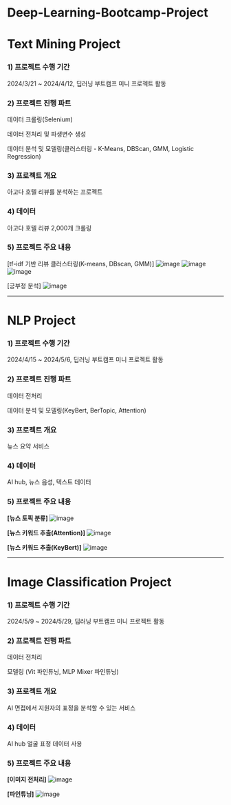 # Deep-Learning-Bootcamp-Project


# Text Mining Project

### 1) 프로젝트 수행 기간
2024/3/21 ~ 2024/4/12, 딥러닝 부트캠프 미니 프로젝트 활동

### 2) 프로젝트 진행 파트 
데이터 크롤링(Selenium)

데이터 전처리 및 파생변수 생성 

데이터 분석 및 모델링(클러스터링 - K-Means, DBScan, GMM, Logistic Regression)

### 3) 프로젝트 개요
아고다 호텔 리뷰를 분석하는 프로젝트

### 4) 데이터
아고다 호텔 리뷰 2,000개 크롤링

### 5) 프로젝트 주요 내용
[tf-idf 기반 리뷰 클러스터링(K-means, DBscan, GMM)]
![image](img/kmeans_clustering.png)
![image](img/dbscan_clustering.png)
![image](img/gmm_clustering.png)

[긍부정 분석]
![image](img/logistic_regression.png)




---- 
# NLP Project

### 1) 프로젝트 수행 기간 
2024/4/15 ~ 2024/5/6, 딥러닝 부트캠프 미니 프로젝트 활동 


### 2) 프로젝트 진행 파트
데이터 전처리 

데이터 분석 및 모델링(KeyBert, BerTopic, Attention)

### 3) 프로젝트 개요
뉴스 요약 서비스

### 4) 데이터
AI hub, 뉴스 음성, 텍스트 데이터

### 5) 프로젝트 주요 내용
**[뉴스 토픽 분류]**
![image](img/bertopic.png)

**[뉴스 키워드 추출(Attention)]**
![image](img/attention.png)

**[뉴스 키워드 추출(KeyBert)]**
![image](img/keybert.png)





---

# Image Classification Project


### 1) 프로젝트 수행 기간
2024/5/9 ~ 2024/5/29, 딥러닝 부트캠프 미니 프로젝트 활동


### 2) 프로젝트 진행 파트 
데이터 전처리 

모델링 (Vit 파인튜닝, MLP Mixer 파인튜닝)


### 3) 프로젝트 개요
AI 면접에서 지원자의 표정을 분석할 수 있는 서비스

### 4) 데이터
AI hub 얼굴 표정 데이터 사용

### 5) 프로젝트 주요 내용
**[이미지 전처리]**
![image](img/image_data.png)

**[파인튜닝]**
![image](img/fine_tuning_score.png)



